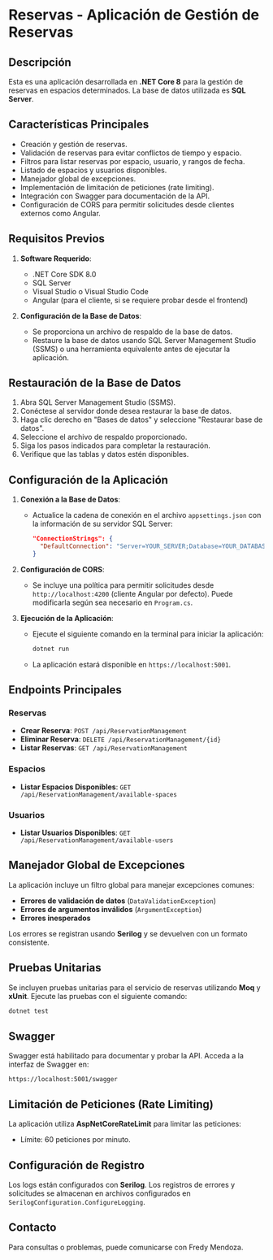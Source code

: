 # Reservas - Aplicación de Gestión de Reservas

## Descripción
Esta es una aplicación desarrollada en **.NET Core 8** para la gestión de reservas en espacios determinados. La base de datos utilizada es **SQL Server**.

## Características Principales

- Creación y gestión de reservas.
- Validación de reservas para evitar conflictos de tiempo y espacio.
- Filtros para listar reservas por espacio, usuario, y rangos de fecha.
- Listado de espacios y usuarios disponibles.
- Manejador global de excepciones.
- Implementación de limitación de peticiones (rate limiting).
- Integración con Swagger para documentación de la API.
- Configuración de CORS para permitir solicitudes desde clientes externos como Angular.

## Requisitos Previos

1. **Software Requerido**:
   - .NET Core SDK 8.0
   - SQL Server
   - Visual Studio o Visual Studio Code
   - Angular (para el cliente, si se requiere probar desde el frontend)

2. **Configuración de la Base de Datos**:
   - Se proporciona un archivo de respaldo de la base de datos.
   - Restaure la base de datos usando SQL Server Management Studio (SSMS) o una herramienta equivalente antes de ejecutar la aplicación.

## Restauración de la Base de Datos

1. Abra SQL Server Management Studio (SSMS).
2. Conéctese al servidor donde desea restaurar la base de datos.
3. Haga clic derecho en "Bases de datos" y seleccione "Restaurar base de datos".
4. Seleccione el archivo de respaldo proporcionado.
5. Siga los pasos indicados para completar la restauración.
6. Verifique que las tablas y datos estén disponibles.

## Configuración de la Aplicación

1. **Conexión a la Base de Datos**:
   - Actualice la cadena de conexión en el archivo `appsettings.json` con la información de su servidor SQL Server:
     ```json
     "ConnectionStrings": {
       "DefaultConnection": "Server=YOUR_SERVER;Database=YOUR_DATABASE;User Id=YOUR_USER;Password=YOUR_PASSWORD;"
     }
     ```

2. **Configuración de CORS**:
   - Se incluye una política para permitir solicitudes desde `http://localhost:4200` (cliente Angular por defecto). Puede modificarla según sea necesario en `Program.cs`.

3. **Ejecución de la Aplicación**:
   - Ejecute el siguiente comando en la terminal para iniciar la aplicación:
     ```bash
     dotnet run
     ```
   - La aplicación estará disponible en `https://localhost:5001`.

## Endpoints Principales

### Reservas
- **Crear Reserva**: `POST /api/ReservationManagement`
- **Eliminar Reserva**: `DELETE /api/ReservationManagement/{id}`
- **Listar Reservas**: `GET /api/ReservationManagement`

### Espacios
- **Listar Espacios Disponibles**: `GET /api/ReservationManagement/available-spaces`

### Usuarios
- **Listar Usuarios Disponibles**: `GET /api/ReservationManagement/available-users`

## Manejador Global de Excepciones
La aplicación incluye un filtro global para manejar excepciones comunes:

- **Errores de validación de datos** (`DataValidationException`)
- **Errores de argumentos inválidos** (`ArgumentException`)
- **Errores inesperados**

Los errores se registran usando **Serilog** y se devuelven con un formato consistente.

## Pruebas Unitarias
Se incluyen pruebas unitarias para el servicio de reservas utilizando **Moq** y **xUnit**. Ejecute las pruebas con el siguiente comando:
```bash
dotnet test
```

## Swagger
Swagger está habilitado para documentar y probar la API. Acceda a la interfaz de Swagger en:
```
https://localhost:5001/swagger
```

## Limitación de Peticiones (Rate Limiting)
La aplicación utiliza **AspNetCoreRateLimit** para limitar las peticiones:
- Límite: 60 peticiones por minuto.

## Configuración de Registro
Los logs están configurados con **Serilog**. Los registros de errores y solicitudes se almacenan en archivos configurados en `SerilogConfiguration.ConfigureLogging`.

## Contacto
Para consultas o problemas, puede comunicarse con Fredy Mendoza.

